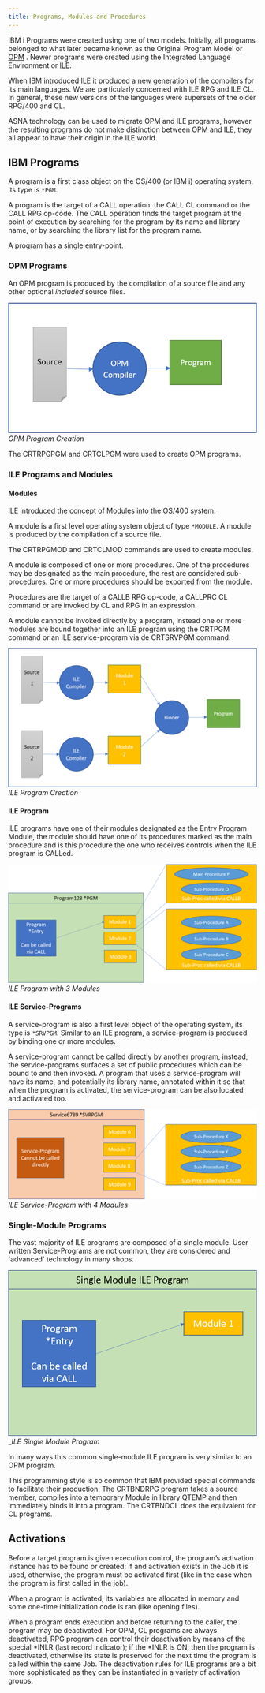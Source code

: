 ```yaml
---
title: Programs, Modules and Procedures
---
```


IBM i Programs were created using one of two models.  Initially, all programs belonged to what later became known as the Original Program Model or [OPM](https://www.ibm.com/docs/en/i/7.4?topic=ile-original-program-model-description) .  Newer programs were created using the Integrated Language Environment or [ILE](https://www.ibm.com/docs/en/i/7.4?topic=introduction-what-is-ile).

When IBM introduced ILE it produced a new generation of the compilers for its main languages.  We are particularly concerned with ILE RPG and ILE CL.  In general, these new versions of the languages were supersets of the older RPG/400 and CL.

ASNA technology can be used to migrate OPM and ILE programs, however the resulting programs do not make distinction between OPM and ILE, they all appear to have their origin in the ILE world.

## IBM Programs
A program is a first class object on the OS/400 (or IBM i) operating system, its type is ```*PGM```.

A program is the target of a CALL operation: the CALL CL command or the CALL RPG op-code.  The CALL operation finds the target program at the point of execution by searching for the program by its name and library name, or by searching the library list for the program name.

A program has a single entry-point.

### OPM Programs
An OPM program is produced by the compilation of a source file and any other optional *included* source files.

![OPM Program Creation](images/opm-program-creation.png)
_OPM Program Creation_

 
The CRTRPGPGM and CRTCLPGM were used to create OPM programs.

### ILE Programs and Modules
#### Modules
ILE introduced the concept of Modules into the OS/400 system.

A module is a first level operating system object of type ```*MODULE```. A module is produced by the compilation of a source file.

The CRTRPGMOD and CRTCLMOD commands are used to create modules.

A module is composed of one or more procedures. One of the procedures may be designated as the main procedure, the rest are considered sub-procedures. One or more procedures should be exported from the module.

Procedures are the target of a CALLB RPG op-code, a CALLPRC CL command or are invoked by CL and RPG in an expression.

A module cannot be invoked directly by a program, instead one or more modules are bound together into an ILE program using the CRTPGM command or an ILE service-program via de CRTSRVPGM command.

![ILE Program Creation](images/ile-program-creation.png)
_ILE Program Creation_

#### ILE Program
ILE programs have one of their modules designated as the Entry Program Module, the module should have one of its procedures marked as the main procedure and is this procedure the one who receives controls when the ILE program is CALLed.

![ILE Program](images/ile-program.png)
_ILE Program with 3 Modules_

#### ILE Service-Programs
A service-program is also a first level object of the operating system, its type is ```*SRVPGM```.
Similar to an ILE program, a service-program is produced by binding one or more modules.

A service-program cannot be called directly by another program, instead, the service-programs surfaces a set of public procedures which can be bound to and then invoked. A program that uses a service-program will have its name, and potentially its library name, annotated within it so that when the program is activated, the service-program can be also located and activated too.

![ILE Service-Program](images/ile-service-program.png)
_ILE Service-Program with 4 Modules_

### Single-Module Programs
The vast majority of ILE programs are composed of a single module.  User written Service-Programs are not common, they are considered and 'advanced' technology in many shops.

![ILE Single Module Program](images/ile-single-module-program.png)
__ILE Single Module Program_

In many ways this common single-module ILE program is very similar to an OPM program.

This programming style is so common that IBM provided special commands to facilitate their production. The CRTBNDRPG program takes a source member, compiles into a temporary Module in library QTEMP and then immediately binds it into a program.  The CRTBNDCL does the equivalent for CL programs.

## Activations
Before a target program is given execution control, the program’s activation instance has to be found or created; if and activation exists in the Job it is used, otherwise, the program must be activated first (like in the case when the program is first called in the job).

When a program is activated, its variables are allocated in memory and some one-time initialization code is ran (like opening files).

When a program ends execution and before returning to the caller, the program may be deactivated.  For OPM, CL programs are always deactivated, RPG program can control their deactivation by means of the special *INLR (last record indicator); if the *INLR is ON, then the program is deactivated, otherwise its state is preserved for the next time the program is called within the same Job. The deactivation rules for ILE programs are a bit more sophisticated as they can be instantiated in a variety of activation groups.
